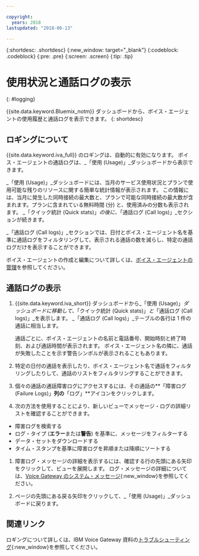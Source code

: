 ```yaml
---

copyright:
  years: 2018
lastupdated: "2018-06-13"

---
```


{:shortdesc: .shortdesc}
{:new_window: target="_blank"}
{:codeblock: .codeblock}
{:pre: .pre}
{:screen: .screen}
{:tip: .tip}


# 使用状況と通話ログの表示
{: #logging}

{{site.data.keyword.Bluemix_notm}} ダッシュボードから、ボイス・エージェントの使用履歴と通話ログを表示できます。
{: shortdesc}

## ロギングについて

{{site.data.keyword.iva_full}} のロギングは、自動的に有効になります。 ボイス・エージェントの通話ログは、_「使用 (Usage)」_ダッシュボードから表示できます。

_「使用 (Usage)」_ダッシュボードには、当月のサービス使用状況とプランで使用可能な残りのリソースに関する簡単な統計情報が表示されます。 この情報には、当月に発生した同時接続の最大数と、プランで可能な同時接続の最大数が含まれます。プランに含まれている無料時間 (分) と、使用済みの分数も表示されます。 _「クイック統計 (Quick stats)」_の後に、_「通話ログ (Call logs)」_セクションが続きます。

_「通話ログ (Call logs)」_セクションでは、日付とボイス・エージェント名を基準に通話ログをフィルタリングして、表示される通話の数を減らし、特定の通話ログだけを表示することができます。

ボイス・エージェントの作成と編集について詳しくは、[ボイス・エージェントの管理](managing.html)を参照してください。

##  通話ログの表示

1. {{site.data.keyword.iva_short}} ダッシュボードから_「使用 (Usage)」_ダッシュボードに移動して、_「クイック統計 (Quick stats)」_と_「通話ログ (Call logs)」_を表示します。 _「通話ログ (Call logs)」_テーブルの各行は 1 件の通話に相当します。

      通話ごとに、ボイス・エージェントの名前と電話番号、開始時刻と終了時刻、および通話時間が表示されます。 ボイス・エージェント名の隣に、通話が失敗したことを示す警告シンボルが表示されることもあります。

1.  特定の日付の通話を表示したり、ボイス・エージェント名で通話をフィルタリングしたりして、通話のリストをフィルタリングすることができます。

1. 個々の通話の通話障害ログにアクセスするには、その通話の**「障害ログ (Failure Logs)」**列の**「ログ」**アイコンをクリックします。

1. 次の方法を使用することにより、新しいビューでメッセージ・ログの詳細リストを確認することができます。
  * 障害ログを検索する
  * ログ・タイプ (**エラー**または**警告**) を基準に、メッセージをフィルターする
  * データ・セットをダウンロードする
  * タイム・スタンプを基準に障害ログを昇順または降順にソートする

1. 障害ログ・メッセージの詳細を表示するには、確認する行の先頭にある矢印をクリックして、ビューを展開します。 ログ・メッセージの詳細については、[Voice Gateway のシステム・メッセージ](https://www.ibm.com/support/knowledgecenter/SS4U29/messages.html){:new_window}を参照してください。

1. ページの先頭にある戻る矢印をクリックして、_「使用 (Usage)」_ダッシュボードに戻ります。

## 関連リンク
ロギングについて詳しくは、IBM Voice Gateway 資料の[トラブルシューティング](https://www.ibm.com/support/knowledgecenter/SS4U29/troubleshooting.html){:new_window}を参照してください。
